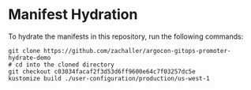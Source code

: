 # Manifest Hydration

To hydrate the manifests in this repository, run the following commands:

```shell
git clone https://github.com/zachaller/argocon-gitops-promoter-hydrate-demo
# cd into the cloned directory
git checkout c03034facaf2f3d53d6ff9600e64c7f03257dc5e
kustomize build ./user-configuration/production/us-west-1
```
